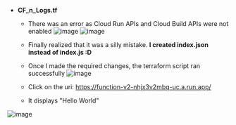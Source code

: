 - **CF_n_Logs.tf**
  - There was an error as Cloud Run APIs and Cloud Build APIs were not enabled
![image](https://github.com/Ajit1279/GCP_Learning/assets/81754034/9b15f26f-01e0-4c57-9a54-794d33974ebd)
![image](https://github.com/Ajit1279/GCP_Learning/assets/81754034/f4fdcadb-543e-49e3-86e6-ccdec633bd8d)
  
  - Finally realized that it was a silly mistake. **I created index.json instead of index.js :D**
  - Once I made the required changes, the terraform script ran successfully
![image](https://github.com/Ajit1279/GCP_Learning/assets/81754034/755f132d-2b8b-425e-a698-08d70b9d5af7)

  - Click on the uri: https://function-v2-nhjx3v2mbq-uc.a.run.app/
  - It displays "Hello World"

![image](https://github.com/Ajit1279/GCP_Learning/assets/81754034/481de983-98e9-4cb3-bbff-fee37613032c)

